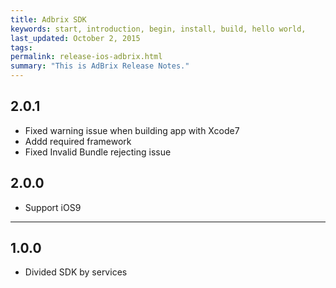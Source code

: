 ```yaml
---
title: Adbrix SDK
keywords: start, introduction, begin, install, build, hello world,
last_updated: October 2, 2015
tags: 
permalink: release-ios-adbrix.html
summary: "This is AdBrix Release Notes."
---
```


## 2.0.1
* Fixed warning issue when building app with Xcode7
* Addd required framework
* Fixed Invalid Bundle rejecting issue


## 2.0.0
* Support iOS9

---

## 1.0.0
* Divided SDK by services
